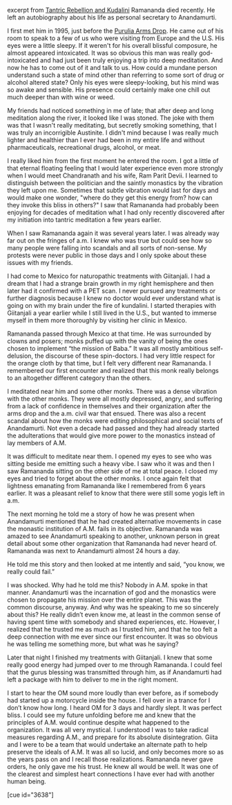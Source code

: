 
excerpt from <a href="http://elmisterio.org/tantric-rebellion-and-kundalini/">Tantric Rebellion and Kudalini</a>
Ramananda died recently.  He left an autobiography about his life as personal secretary to Anandamurti.  

I first met him in 1995, just before the <a href="http://elmisterio.org/revolutions/">Purulia Arms Drop</a>.  He came out of his room to speak to a few of us who were visiting from Europe and the U.S.  His eyes were a little sleepy.  If it weren't for his overall blissful composure, he almost appeared intoxicated.  It was so obvious this man was really god-intoxicated and had just been truly enjoying a trip into deep meditation. And now he has to come out of it and talk to us.  How could a mundane person understand such a state of mind other than referring to some sort of drug or alcohol altered state?  Only his eyes were sleepy-looking, but his mind was so awake and sensible.  His presence could certainly make one chill out much deeper than with wine or weed. 

My friends had noticed something in me of late;  that after deep and long meditation along the river, it looked like I was stoned.  The joke with them was that I wasn't really meditating, but secretly smoking something, that I was truly an incorrigible Austinite.  I didn't mind because I was really much lighter and healthier than I ever had been in my entire life and without pharmaceuticals, recreational drugs, alcohol, or meat.

I really liked him from the first moment he entered the room.  I got a little of that eternal floating feeling that I would later experience even more strongly when I would meet Chandranath and his wife, Ram Parit Devii.  I learned to distinguish between the politician and the saintly monastics by the vibration they left upon me. Sometimes that subtle vibration would last for days and would make one wonder, "where do they get this energy from?  how can they invoke this bliss in others?"  I saw that Ramananda had probably been enjoying for decades of meditation what I had only recently discovered after my initiation into tantric meditation a few years earlier.


When I saw Ramananda again it was several years later. I was already way far out on the fringes of a.m. I knew who was true but could see how so many people were falling into scandals and all sorts of non-sense. My protests were never public in those days and I only spoke about these issues with my friends.

I had come to Mexico for naturopathic treatments with Giitanjali. I had a dream that I had a strange brain growth in my right hemisphere and then later had it confirmed with a PET scan. I never pursued any treatments or further diagnosis because I knew no doctor would ever understand what is going on with my brain under the fire of kundalini. I started therapies with Giitanjali a year earlier while I still lived in the U.S., but wanted to immerse myself in them more thoroughly by visiting her clinic in Mexico.

Ramananda passed through Mexico at that time. He was surrounded by clowns and posers; monks puffed up with the vanity of being the ones chosen to implement “the mission of Baba.” It was all mostly ambitious self-delusion, the discourse of these spin-doctors. I had very little respect for the orange cloth by that time, but I felt very different near Ramananda. I remembered our first encounter and realized that this monk really belongs to an altogether different category than the others.

I meditated near him and some other monks. There was a dense vibration with the other monks. They were all mostly depressed, angry, and suffering from a lack of confidence in themselves and their organization after the arms drop and the a.m. civil war that ensued. There was also a recent scandal about how the monks were editing philosophical and social texts of Anandamurti. Not even a decade had passed and they had already started the adulterations that would give more power to the monastics instead of lay members of A.M.

It was difficult to meditate near them. I opened my eyes to see who was sitting beside me emitting such a heavy vibe. I saw who it was and then I saw Ramananda sitting on the other side of me at total peace. I closed my eyes and tried to forget about the other monks. I once again felt that lightness emanating from Ramananda like I remembered from 6 years earlier. It was a pleasant relief to know that there were still some yogis left in a.m.

The next morning he told me a story of how he was present when Anandamurti mentioned that he had created alternative movements in case the monastic institution of A.M. fails in its objective. Ramananda was amazed to see Anandamurti speaking to another, unknown person in great detail about some other organization that Ramananda had never heard of. Ramananda was next to Anandamurti almost 24 hours a day.

He told me this story and then looked at me intently and said, “you know, we really could fail.”

I was shocked. Why had he told me this? Nobody in A.M. spoke in that manner. Anandamurti was the incarnation of god and the monastics were chosen to propagate his mission over the entire planet. This was the common discourse, anyway. And why was he speaking to me so sincerely about this? He really didn’t even know me, at least in the common sense of having spent time with somebody and shared experiences, etc. However, I realized that he trusted me as much as I trusted him, and that he too felt a deep connection with me ever since our first encounter. It was so obvious he was telling me something more, but what was he saying?

Later that night I finished my treatments with Giitanjali. I knew that some really good energy had jumped over to me through Ramananda. I could feel that the gurus blessing was transmitted through him, as if Anandamurti had left a package with him to deliver to me in the right moment.

I start to hear the OM sound more loudly than ever before, as if somebody had started up a motorcycle inside the house. I fell over in a trance for I don’t know how long. I heard OM for 3 days and hardly slept. It was perfect bliss. I could see my future unfolding before me and knew that the principles of A.M. would continue despite what happened to the organization. It was all very mystical. I understood I was to take radical measures regarding A.M., and prepare for its absolute disintegration. Giita and I were to be a team that would undertake an alternate path to help preserve the ideals of A.M. It was all so lucid, and only becomes more so as the years pass on and I recall those realizations. Ramananda never gave orders, he only gave me his trust. He knew all would be well. It was one of the clearest and simplest heart connections I have ever had with another human being.

[cue id="3638"]
